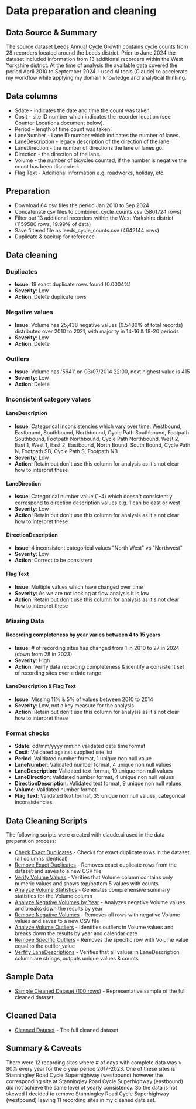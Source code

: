 # Data preparation and cleaning

## Data Source & Summary



The source dataset [Leeds Annual Cycle Growth](https://datamillnorth.org/dataset/e1dmk/leeds-annual-cycle-growth) contains cycle counts from 28 recorders located around the Leeds district. Prior to June 2024 the dataset included information from 13 additional recorders within the West Yorkshire district. At the time of analysis the available data covered the period April 2010 to September 2024. I used AI tools (Claude) to accelerate my workflow while applying my domain knowledge and analytical thinking.


## Data columns

- Sdate - indicates the date and time the count was taken.
- Cosit - site ID number which indicates the recorder location (see Counter Locations document below).
- Period - length of time count was taken.
- LaneNumber - Lane ID number which indicates the number of lanes.
- LaneDescription - legacy description of the direction of the lane.
- LaneDirection - the number of directions the lane or lanes go.
- Direction - the direction of the lane.
- Volume - the number of bicycles counted, if the number is negative the count has been discarded.
- Flag Text - Additional information e.g. roadworks, holiday, etc

## Preparation

- Download 64 csv files the period Jan 2010 to Sep 2024
- Concatenate csv files to combined_cycle_counts.csv (5801724 rows)
- Filter out 13 additional recorders within the West Yorkshire district (1159580 rows, 19.99% of data)
- Save filtered file as leeds_cycle_counts.csv (4642144 rows)
- Duplicate & backup for reference

## Data cleaning
### Duplicates
- **Issue**: 19 exact duplicate rows found (0.0004%)
- **Severity**: Low
- **Action**: Delete duplicate rows
  
### Negative values
- **Issue**: Volume has 25,438 negative values (0.5480% of total records) distributed over 2010 to 2021, with majority in 14-16 & 18-20 periods
- **Severity**: Low
- **Action**: Delete

### Outliers
- **Issue**: Volume has '5641' on 03/07/2014 22:00, next highest value is 415
- **Severity**: Low
- **Action**: Delete

### Inconsistent category values
#### LaneDescription 
- **Issue**: Categorical inconsistencies which vary over time: Westbound, Eastbound, Southbound, Northbound, Cycle Path Southbound, Footpath Southbound, Footpath Northbound, Cycle Path Northbound, West 2, East 1, West 1, East 2, Eastbound, North Bound, South Bound, Cycle Path N, Footpath SB, Cycle Path S, Footpath NB 
- **Severity**: Low
- **Action**: Retain but don't use this column for analysis as it's not clear how to interpret these
    
#### LaneDirection
- **Issue**: Categorical number value (1-4) which doesn't consistently correspond to direction description values e.g. 1 can be east or west
- **Severity**: Low
- **Action**: Retain but don't use this column for analysis as it's not clear how to interpret these

#### DirectionDescription
- **Issue**: 4 inconsistent categorical values "North West" vs "Northwest"
- **Severity**: Low
- **Action**: Correct to be consistent 

#### Flag Text
- **Issue**: Multiple values which have changed over time
- **Severity**: As we are not looking at flow analysis it is low
- **Action**: Retain but don't use this column for analysis as it's not clear how to interpret these

### Missing Data
#### Recording completeness by year varies between 4 to 15 years 
- **Issue**: # of recording sites has changed from 1 in 2010 to 27 in 2024 (down from 28 in 2023)
- **Severity**: High
- **Action**: Verify data recording completeness & identify a consistent set of recording sites over a date range

#### LaneDescription & Flag Text
- **Issue**: Missing 11% & 5% of values between 2010 to 2014
- **Severity**: Low, not a key measure for the analysis
- **Action**: Retain but don't use this column for analysis as it's not clear how to interpret these 

### Format checks 
- **Sdate**: dd/mm/yyyy mm:hh validated date time format
- **Cosit**: Validated against supplied site list
- **Period**: Validated number format, 1 unique non null value
- **LaneNumber**: Validated number format, 4 unique non null values
- **LaneDescription**: Validated text format, 19 unique non null values
- **LaneDirection**: Validated number format, 4 unique non null values
- **DirectionDescription**: Validated text format, 9 unique non null values
- **Volume**: Validated number format
- **Flag Text**: Validated text format, 35 unique non null values, categorical inconsistencies

## Data Cleaning Scripts

The following scripts were created with claude.ai used in the data preparation process:

- [Check Exact Duplicates](../data-cleaning/cleaning-scripts/check_exact_duplicates.py) - Checks for exact duplicate rows in the dataset (all columns identical)
- [Remove Exact Duplicates](../data-cleaning/cleaning-scripts/remove_exact_duplicates.py) - Removes exact duplicate rows from the dataset and saves to a new CSV file
- [Verify Volume Values](../data-cleaning/cleaning-scripts/verify_volume_values.py) - Verifies that Volume column contains only numeric values and shows top/bottom 5 values with counts
- [Analyze Volume Statistics](../data-cleaning/cleaning-scripts/analyze_volume_statistics.py) - Generates comprehensive summary statistics for the Volume column
- [Analyze Negative Volumes by Year](../data-cleaning/cleaning-scripts/analyze_negative_volumes_by_year.py) - Analyzes negative Volume values and breaks down the results by year
- [Remove Negative Volumes](../data-cleaning/cleaning-scripts/remove_negative_volumes.py) - Removes all rows with negative Volume values and saves to a new CSV file
- [Analyze Volume Outliers](../data-cleaning/cleaning-scripts/analyze_volume_outliers.py) - Identifies outliers in Volume values and breaks down the results by year and calendar date
- [Remove Specific Outliers](../data-cleaning/cleaning-scripts/remove_specific_outlier.py) - Removes the specific row with Volume value equal to the outlier_value
- [Verfify LaneDescriptions](../data-cleaning/cleaning-scripts/verify_lane_descriptions.py) - Verifies that all values in LaneDescription column are strings, outputs unique values & counts


## Sample Data

- [Sample Cleaned Dataset (100 rows)]() - Representative sample of the full cleaned dataset

## Cleaned Data

- [Cleaned Dataset](../data/leeds_cycle_counts_cleaned.csv) - The full cleaned dataset

## Summary & Caveats

There were 12 recording sites where # of days with complete data was > 80% every year for the 6 year period 2017-2023. One of these sites is Stanningley Road Cycle Superhighway (westbound) however the corresponding site at Stanningley Road Cycle Superhighway (eastbound) did not achieve the same level of yearly consistency. So the data is not skewed I decided to remove Stanningley Road Cycle Superhighway (westbound) leaving 11 recording sites in my cleaned data set.

